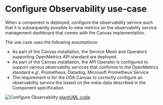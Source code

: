 # Configure Observability use-case
When a component is deployed, configure the observability service such that it is subsequently possible to view metrics on the observability service management dashboard that comes with the Canvas implementation. 

The use case uses the following assumptions:

* As part of the Canvas installation, the Service Mesh and Operators supporting OpenMetrics API standard are deployed. 
* As part of the Canvas installation, the API Operator is configured to support various observabilty services that conforms to the OpenMetrics standard e.g', Prometheus, Datadog, Microsoft Prometheus Service
* The requirement is for the ODA Canvas to correctly configure an observability service the based on the meta-data described in the Component specification. 


![Configure Observability](http://www.plantuml.com/plantuml/proxy?cache=no&src=https://raw.githubusercontent.com/tmforum-oda/oda-canvas/master/usecase-library/pumlFiles/configure-observability.puml)
[plantUML code](pumlFiles/configure-observability.puml)